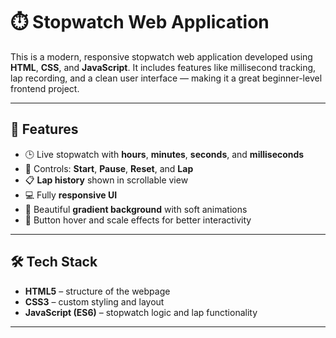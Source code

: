 # ⏱️ Stopwatch Web Application

This is a modern, responsive stopwatch web application developed using **HTML**, **CSS**, and **JavaScript**. It includes features like millisecond tracking, lap recording, and a clean user interface — making it a great beginner-level frontend project.

---

## 🚀 Features

- 🕒 Live stopwatch with **hours**, **minutes**, **seconds**, and **milliseconds**
- 🎯 Controls: **Start**, **Pause**, **Reset**, and **Lap**
- 📋 **Lap history** shown in scrollable view
- 💻 Fully **responsive UI**
- 🌈 Beautiful **gradient background** with soft animations
- 🎨 Button hover and scale effects for better interactivity

---

## 🛠️ Tech Stack

- **HTML5** – structure of the webpage
- **CSS3** – custom styling and layout
- **JavaScript (ES6)** – stopwatch logic and lap functionality

---